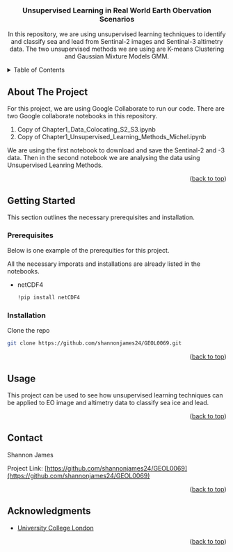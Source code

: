 <h3 align="center">Unsupervised Learning in Real World Earth Obervation Scenarios</h3>

  <p align="center">
    In this repository, we are using unsupervised learning techniques to identify and classify sea and lead from Sentinal-2 images and Sentinal-3 altimetry data. The two unsupervised methods we are using are K-means Clustering and Gaussian Mixture Models GMM.
    <br />



<!-- TABLE OF CONTENTS -->
<details>
  <summary>Table of Contents</summary>
  <ol>
    <li>
      <a href="#about-the-project">About The Project</a>
      <ul>
      </ul>
    </li>
    <li>
      <a href="#getting-started">Getting Started</a>
      <ul>
        <li><a href="#prerequisites">Prerequisites</a></li>
        <li><a href="#installation">Installation</a></li>
      </ul>
    </li>
    <li><a href="#usage">Usage</a></li>
    <li><a href="#contact">Contact</a></li>
    <li><a href="#acknowledgments">Acknowledgments</a></li>
  </ol>
</details>



<!-- ABOUT THE PROJECT -->
## About The Project

For this project, we are using Google Collaborate to run our code. There are two Google collaborate notebooks in this repository.

1. Copy of Chapter1_Data_Colocating_S2_S3.ipynb
2. Copy of Chapter1_Unsupervised_Learning_Methods_Michel.ipynb

We are using the first notebook to download and save the Sentinal-2 and -3 data. Then in the second notebook we are analysing the data using Unsupervised Leanring Methods.

<p align="right">(<a href="#readme-top">back to top</a>)</p>


<!-- GETTING STARTED -->
## Getting Started

This section outlines the necessary prerequisites and installation.

### Prerequisites

Below is one example of the prerequities for this project.

All the necessary imporats and installations are already listed in the notebooks.

* netCDF4
  ```sh
  !pip install netCDF4
  ```

### Installation

Clone the repo
   ```sh
   git clone https://github.com/shannonjames24/GEOL0069.git
   ```

<p align="right">(<a href="#readme-top">back to top</a>)</p>



<!-- USAGE EXAMPLES -->
## Usage

This project can be used to see how unsupervised learning techniques can be applied to EO image and altimetry data to classify sea ice and lead.

<p align="right">(<a href="#readme-top">back to top</a>)</p>

<!-- CONTACT -->
## Contact

Shannon James

Project Link: [https://github.com/shannonjames24/GEOL0069](https://github.com/shannonjames24/GEOL0069)

<p align="right">(<a href="#readme-top">back to top</a>)</p>



<!-- ACKNOWLEDGMENTS -->
## Acknowledgments

* [University College London]()

<p align="right">(<a href="#readme-top">back to top</a>)</p>
